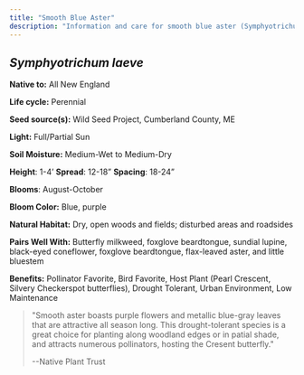 ```yaml
---
title: "Smooth Blue Aster"
description: "Information and care for smooth blue aster (Symphyotrichum laeve), sold at Red Trillium Gardens"
---
```


## _Symphyotrichum laeve_

**Native to:**  All New England

**Life cycle:** Perennial

**Seed source(s):** Wild Seed Project, Cumberland County, ME

**Light:** Full/Partial Sun

**Soil Moisture:** Medium-Wet to Medium-Dry

**Height**: 1-4’  **Spread**: 12-18”  **Spacing**: 18-24”

**Blooms**: August-October

**Bloom Color:** Blue, purple

**Natural Habitat:** Dry, open woods and fields; disturbed areas and roadsides

**Pairs Well With:** Butterfly milkweed, foxglove beardtongue, sundial lupine, black-eyed coneflower, foxglove beardtongue, flax-leaved aster, and little bluestem

**Benefits:** Pollinator Favorite, Bird Favorite, Host Plant (Pearl Crescent, Silvery Checkerspot butterflies), Drought Tolerant, Urban Environment, Low Maintenance

> "Smooth aster boasts purple flowers and metallic blue-gray leaves that are attractive all season long. This drought-tolerant species is a great choice for planting along woodland edges or in patial shade, and attracts numerous pollinators, hosting the Cresent butterfly."
> 
> --Native Plant Trust